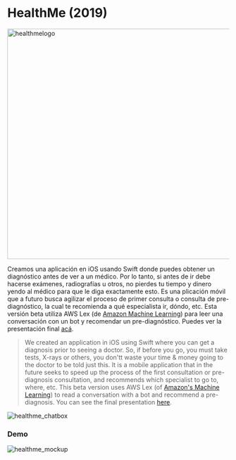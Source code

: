 # HealthMe (2019)
<img width="524" alt="healthmelogo" src="https://user-images.githubusercontent.com/31099183/116835715-b0380100-ab91-11eb-9691-26ee3f886046.png">

Creamos una aplicación en iOS usando Swift donde puedes obtener un diagnóstico antes de ver a un médico. Por lo tanto, si antes de ir debe hacerse exámenes, radiografías u otros, no pierdes tu tiempo y dinero yendo al médico para que le diga exactamente esto. Es una plicación móvil que a futuro busca agilizar el proceso de primer consulta o consulta de pre-diagnóstico, la cual te recomienda a qué especialista ir, dóndo, etc.  Esta versión beta utiliza AWS Lex (de [Amazon Machine Learning](https://aws.amazon.com/machine-learning/)) para leer una conversación con un bot y recomendar un pre-diagnóstico. Puedes ver la presentación final [acá](https://www.canva.com/design/DADrpirrtP8/rtW-_HQ1PysikcKyarCq7w/view?utm_content=DADrpirrtP8&utm_campaign=designshare&utm_medium=link&utm_source=publishpresent).

> We created an application in iOS using Swift where you can get a diagnosis prior to seeing a doctor. So, if before you go, you must take tests, X-rays or others, you don'tt waste your time & money going to the doctor to be told just this. It is a mobile application that in the future seeks to speed up the process of the first consultation or pre-diagnosis consultation, and recommends which specialist to go to, where, etc. This beta version uses AWS Lex (of [Amazon's Machine Learning](https://aws.amazon.com/machine-learning/)) to read a conversation with a bot and recommend a pre-diagnosis. You can see the final presentation [here](https://www.canva.com/design/DADrpirrtP8/rtW-_HQ1PysikcKyarCq7w/view?utm_content=DADrpirrtP8&utm_campaign=designshare&utm_medium=link&utm_source=publishpresent).

![healthme_chatbox](https://user-images.githubusercontent.com/31099183/116835718-b29a5b00-ab91-11eb-86ca-64f9e9dac29c.gif)

### Demo
![healthme_mockup](https://user-images.githubusercontent.com/31099183/116835722-b5954b80-ab91-11eb-8085-351794a7f350.gif)
